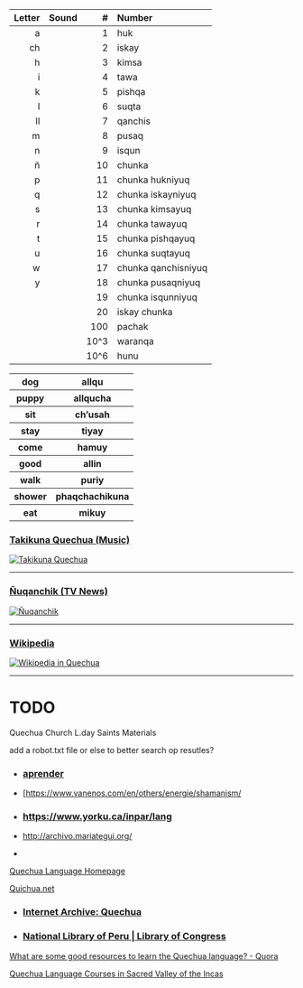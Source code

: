 | Letter | Sound | #    | Number              |
| ------:|:----- | ----:|:------------------- |
| a      |       | 1    | huk                 |
| ch     |       | 2    | iskay               |
| h      |       | 3    | kimsa               |
| i      |       | 4    | tawa                |
| k      |       | 5    | pishqa              |
| l      |       | 6    | suqta               |
| ll     |       | 7    | qanchis             |
| m      |       | 8    | pusaq               |
| n      |       | 9    | isqun               |
| ñ      |       | 10   | chunka              |
| p      |       | 11   | chunka hukniyuq     |
| q      |       | 12   | chunka iskayniyuq   |
| s      |       | 13   | chunka kimsayuq     |
| r      |       | 14   | chunka tawayuq      |
| t      |       | 15   | chunka pishqayuq    |
| u      |       | 16   | chunka suqtayuq     |
| w      |       | 17   | chunka qanchisniyuq |
| y      |       | 18   | chunka pusaqniyuq   |
|        |       | 19   | chunka isqunniyuq   |
|        |       | 20   | iskay chunka        |
|        |       | 100  | pachak              |
|        |       | 10^3 | waranqa             |
|        |       | 10^6 | hunu                |

<table>
    <tr>
        <th>dog</th>
        <th>allqu</th>
    </tr>
    <tr>
        <th>puppy</th>
        <th>allqucha</th>
    </tr>
    <tr>
        <th>sit</th>
        <th>ch’usah</th>
    </tr>
    <tr>
        <th>stay</th>
        <th>tiyay</th>
    </tr>
    <tr>
        <th>come</th>
        <th>hamuy</th>
    </tr>
    <tr>
        <th>good</th>
        <th>allin</th>
    </tr>
    <tr>
        <th>walk</th>
        <th>puriy</th>
    </tr>
    <tr>
        <th>shower</th>
        <th>phaqchachikuna</th>
    </tr>
    <tr>
        <th>eat</th>
        <th>mikuy</th>
    </tr>
</table>

### [Takikuna Quechua (Music)](https://www.youtube.com/watch?v=6R7zGDp_wsQ&list=PLP1RQ_FSfiQ7VdNpyAb852fLMrfCgLZaV)

[![Takikuna Quechua](https://img.youtube.com/vi/6R7zGDp_wsQ/0.jpg)](https://www.youtube.com/watch?v=6R7zGDp_wsQ&list=PLP1RQ_FSfiQ7VdNpyAb852fLMrfCgLZaV)

---

### [Ñuqanchik (TV News)](https://www.youtube.com/watch?v=YZlHpuV7Kt0&list=PLtU1EVPSjC2D6m6kxukp8LjOl_BEMC3JP)

[![Ñuqanchik](https://img.youtube.com/vi/HQx9pbs1wJY/0.jpg)](https://www.youtube.com/watch?v=YZlHpuV7Kt0&list=PLtU1EVPSjC2D6m6kxukp8LjOl_BEMC3JP)

---

### [Wikipedia](https://qu.wikipedia.org/wiki/Main_Page)

[![Wikipedia in Quechua](https://qu.wikipedia.org/static/images/project-logos/quwiki-1.5x.png)](https://qu.wikipedia.org/wiki/Main_Page)

---

# TODO

Quechua Church L.day Saints Materials

add a robot.txt file or else to better search op resutles?

- ### [aprender](https://aprenderquechua.com/english/)

- [https://www.vanenos.com/en/others/energie/shamanism/

- ### https://www.yorku.ca/inpar/lang

- http://archivo.mariategui.org/

- 

[Quechua Language Homepage](http://www.ullanta.com/quechua/#internetlessons)

[Quichua.net](https://quichua.net/Q/Ec/Librocuna/Mishucunapaj.html)

- ### [Internet Archive: Quechua](https://archive.org/search.php?query=quechua)

- ### [National Library of Peru | Library of Congress](https://www.loc.gov/search/?all=true&fa=partof:national+library+of+peru)

[What are some good resources to learn the Quechua language? - Quora](https://www.quora.com/What-are-some-good-resources-to-learn-the-Quechua-language)

[Quechua Language Courses in Sacred Valley of the Incas](https://www.apulaya.com/en/quechua-language-courses-in-peru/)
